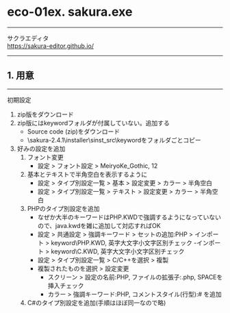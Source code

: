 # eco-01ex. sakura.exe
________________________________________
サクラエディタ  
https://sakura-editor.github.io/

________________________________________
## 1. 用意
________________________________________
初期設定

1. zip版をダウンロード
2. zip版にはkeywordフォルダが付属していない。追加する
    - Source code (zip)をダウンロード
    - \sakura-2.4.1\installer\sinst_src\keywordをフォルダごとコピー
3. 好みの設定を追加
    1. フォント変更
        - 設定 > フォント設定 > MeiryoKe_Gothic, 12
    2. 基本とテキストで半角空白を表示するように
        - 設定 > タイプ別設定一覧 > 基本 > 設定変更 > カラー > 半角空白
        - 設定 > タイプ別設定一覧 > テキスト > 設定変更 > カラー > 半角空白
    3. PHPのタイプ別設定を追加
        - なぜか大半のキーワードはPHP.KWDで強調するようになっていないので、java.kwdを雑に追加して対応すればOK
        - 設定 > 共通設定 > 強調キーワード > セットの追加:PHP > インポート > keyword\PHP.KWD, 英字大文字小文字区別チェック
            -インポート > keyword\C.KWD, 英字大文字小文字区別チェック
        - 設定 > タイプ別設定一覧 > C/C++を選択 > 複製
        - 複製されたものを選択 > 設定変更
            - スクリーン > 設定の名前:PHP, ファイルの拡張子:.php, SPACEを挿入チェック
            - カラー > 強調キーワード:PHP, コメントスタイル(行型):# を追加
    4. C#のタイプ別設定を追加(手順はほぼ同一なので略)